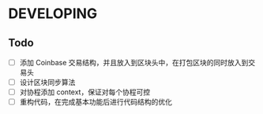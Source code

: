 # DEVELOPING

## Todo

- [ ] 添加 Coinbase 交易结构，并且放入到区块头中，在打包区块的同时放入到交易头
- [ ] 设计区块同步算法
- [ ] 对协程添加 context，保证对每个协程可控
- [ ] 重构代码，在完成基本功能后进行代码结构的优化
